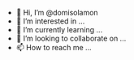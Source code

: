 - 👋 Hi, I’m @domisolamon
- 👀 I’m interested in ...
- 🌱 I’m currently learning ...
- 💞️ I’m looking to collaborate on ...
- 📫 How to reach me ...

<!---
domisolamon/domisolamon is a ✨ special ✨ repository because its `README.md` (this file) appears on your GitHub profile.
You can click the Preview link to take a look at your changes.
--->
